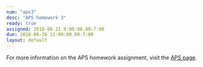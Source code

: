 ```yaml
---
num: "aps3"
desc: "APS homework 3"
ready: true
assigned: 2018-08-21 9:00:00.00-7:00
due: 2018-08-26 21:00:00.00-7:00
layout: default
---
```


For more information on the APS homework assignment, visit the [APS page](https://sites.google.com/a/eng.ucsd.edu/spis/home/academicprogram/2018_aps).

